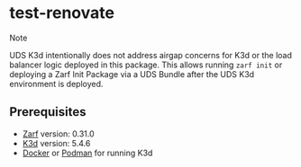 # test-renovate

[//]: # (This is a comment.)
[//]: # (This is another comment.)

> [!NOTE]
> UDS K3d intentionally does not address airgap concerns for K3d or the load balancer logic deployed in this package. This allows running `zarf init` or deploying a Zarf Init Package via a UDS Bundle after the UDS K3d environment is deployed.

## Prerequisites

- [Zarf](https://docs.zarf.dev/docs/getting-started#installing-zarf) version: 0.31.0
- [K3d](https://k3d.io/#installation) version: 5.4.6
- [Docker](https://docs.docker.com/get-docker/) or [Podman](https://podman.io/getting-started/installation) for running K3d
